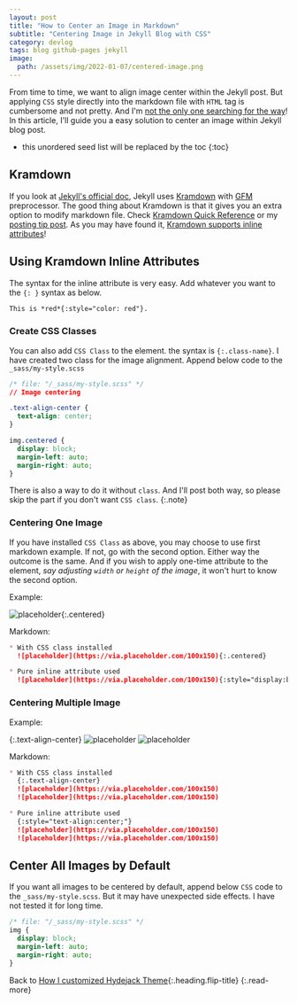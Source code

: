 ```yaml
---
layout: post
title: "How to Center an Image in Markdown"
subtitle: "Centering Image in Jekyll Blog with CSS"
category: devlog
tags: blog github-pages jekyll
image:
  path: /assets/img/2022-01-07/centered-image.png
---
```


From time to time, we want to align image center within the Jekyll post. But applying `CSS` style directly into the
markdown file with `HTML` tag is cumbersome and not pretty. And I'm [not the only one searching for the way]!
In this article, I'll guide you a easy solution to center an image within Jekyll blog post.

[not the only one searching for the way]: https://stackoverflow.com/questions/23819197/jekyll-blog-post-centering-images

<!--more-->

* this unordered seed list will be replaced by the toc
{:toc}

## Kramdown

If you look at [Jekyll's official doc], Jekyll uses [Kramdown] with [GFM] preprocessor. The good thing about Kramdown is
that it gives you an extra option to modify markdown file. Check [Kramdown Quick Reference] or my [posting tip post].
As you may have found it, [Kramdown supports inline attributes]!

[Jekyll's official doc]: https://jekyllrb.com/docs/configuration/markdown/
[Kramdown]: https://kramdown.gettalong.org/quickref.html
[GFM]: https://github.com/kramdown/parser-gfm
[Kramdown Quick Reference]: https://kramdown.gettalong.org/quickref.html
[posting tip post]: https://lazyren.github.io/devlog/hydejack-post-writing-tips-tricks.html
[Kramdown supports inline attributes]: https://kramdown.gettalong.org/quickref.html#inline-attributes

## Using Kramdown Inline Attributes

The syntax for the inline attribute is very easy. Add whatever you want to the `{: }` syntax as below.

```markdown
This is *red*{:style="color: red"}.
```

### Create CSS Classes

You can also add `CSS Class` to the element. the syntax is `{:.class-name}`. I have created two class for the image
alignment. Append below code to the `_sass/my-style.scss`

```css
/* file: "/_sass/my-style.scss" */
// Image centering

.text-align-center {
  text-align: center;
}

img.centered {
  display: block;
  margin-left: auto;
  margin-right: auto;
}
```

There is also a way to do it without `class`. And I'll post both way, so please skip the part if you don't want
`CSS class`.
{:.note}

### Centering One Image

If you have installed `CSS Class` as above, you may choose to use first markdown example. If not, go with the second
option. Either way the outcome is the same. And if you wish to apply one-time attribute to the element, *say adjusting
`width` or `height` of the image*, it won't hurt to know the second option.

Example:

![placeholder](https://via.placeholder.com/100x150){:.centered}

Markdown:

```markdown
* With CSS class installed
  ![placeholder](https://via.placeholder.com/100x150){:.centered}

* Pure inline attribute used
  ![placeholder](https://via.placeholder.com/100x150){:style="display:block; margin-left:auto; margin-right:auto"}
```

### Centering Multiple Image

Example:

{:.text-align-center}
![placeholder](https://via.placeholder.com/100x150)
![placeholder](https://via.placeholder.com/100x150)

Markdown:

```markdown
* With CSS class installed
  {:.text-align-center}
  ![placeholder](https://via.placeholder.com/100x150)
  ![placeholder](https://via.placeholder.com/100x150)

* Pure inline attribute used
  {:style="text-align:center;"}
  ![placeholder](https://via.placeholder.com/100x150)
  ![placeholder](https://via.placeholder.com/100x150)
```

## Center All Images by Default

If you want all images to be centered by default, append below `CSS` code to the `_sass/my-style.scss`. But it may have
unexpected side effects. I have not tested it for long time.

```css
/* file: "/_sass/my-style.scss" */
img {
  display: block;
  margin-left: auto;
  margin-right: auto;
}
```

Back to [How I customized Hydejack Theme](2020-08-02-how-i-customized-hydejack-theme.md){:.heading.flip-title}
{:.read-more}
